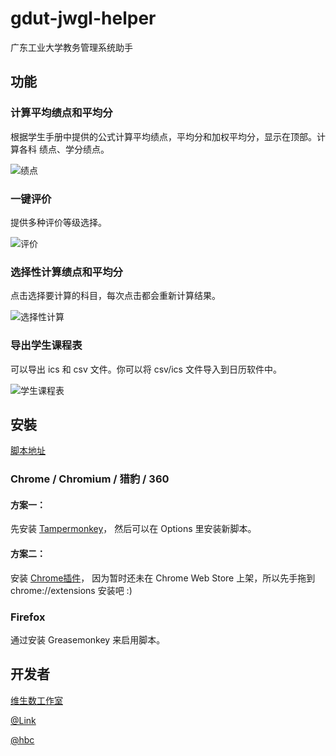 gdut-jwgl-helper
================
广东工业大学教务管理系统助手

## 功能

### 计算平均绩点和平均分
根据学生手册中提供的公式计算平均绩点，平均分和加权平均分，显示在顶部。计算各科
绩点、学分绩点。

![绩点](https://raw.github.com/vtmer/gdut-jwgl-helper/master/image/GPA.png)

### 一键评价
提供多种评价等级选择。

![评价](https://raw.github.com/vtmer/gdut-jwgl-helper/master/image/rank.png)

### 选择性计算绩点和平均分
点击选择要计算的科目，每次点击都会重新计算结果。

![选择性计算](https://raw.github.com/vtmer/gdut-jwgl-helper/master/image/check.png)

### 导出学生课程表
可以导出 ics 和 csv 文件。你可以将 csv/ics 文件导入到日历软件中。

![学生课程表](https://raw.github.com/vtmer/gdut-jwgl-helper/master/image/curriculum.png)

## 安裝

[脚本地址](http://raw.github.com/vtmer/gdut-jwgl-helper/master/gdut-jwgl-helper.0.2.2.js)

### Chrome / Chromium / 猎豹 / 360

#### 方案一：

先安装 [Tampermonkey](https://chrome.google.com/webstore/detail/tampermonkey/dhdgffkkebhmkfjojejmpbldmpobfkfo)，
然后可以在 Options 里安装新脚本。


#### 方案二：

安装 [Chrome插件](https://github.com/vtmer/gdut-jwgl-helper/blob/master/gdut-jwgl-helper.0.2.2.crx?raw=true)，
因为暂时还未在 Chrome Web Store 上架，所以先手拖到 chrome://extensions 安装吧 :)


### Firefox

通过安装 Greasemonkey 来启用脚本。

## 开发者
[维生数工作室](http://vtmer.com)

[@Link](http://weibo.com/linkjie)

[@hbc](https://github.com/bcho)
